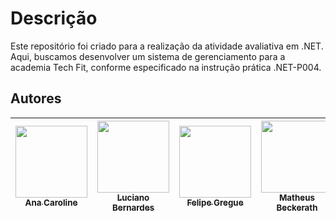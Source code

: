 # Descrição

Este repositório foi criado para a realização da atividade avaliativa em .NET. Aqui, buscamos desenvolver um sistema de gerenciamento para a academia Tech Fit, conforme especificado na instrução prática .NET-P004.

## Autores

| [<img src="https://avatars.githubusercontent.com/u/85597024?s=400&u=a2e62cbd29eecb1443a99a47115f3a8be2695be3&v=4" width=115><br><sub>Ana Caroline </sub>](https://github.com/CarolineNeris) | [<img src="https://avatars.githubusercontent.com/u/142942523?v=4" width=115><br><sub>Luciano Bernardes </sub>](https://github.com/lasbernardes) | [<img src="https://avatars.githubusercontent.com/u/82590761?v=4" width=115><br><sub>Felipe Gregue </sub>](https://github.com/FelipeGregue) | [<img src="https://avatars.githubusercontent.com/u/125604118?v=4" width=115><br><sub>Matheus Beckerath </sub>](https://github.com/Mcbeckerath) | [<img src="https://avatars.githubusercontent.com/u/104631922?v=4" width=115><br><sub>Marcelo da Silva Cruz </sub>](https://github.com/)| [<img src="[https://avatars.githubusercontent.com/u/125604118?v=4](https://avatars.githubusercontent.com/u/146987217?v=4)" width=115><br><sub>Arthur Gobira </sub>](https://github.com/GobiraArthur) 
|:-------------------------------------------------------------------------------------------------------------------------------------------------:|:-------------------------------------------------------------------------------------------------------------------------------------------------:|:-------------------------------------------------------------------------------------------------------------------------------------------------:|:-------------------------------------------------------------------------------------------------------------------------------------------------:|:-------------------------------------------------------------------------------------------------------------------------------------------------:|:-------------------------------------------------------------------------------------------------------------------------------------------------:|

